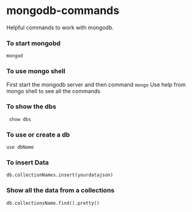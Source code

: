 # mongodb-commands
Helpful commands to work with mongodb.

### To start mongobd
``` mongod ```

### To use mongo shell
First start the mongodb server and then command 
``` mongo ```
Use help from mongo shell to see all the commands 

### To show the dbs
``` show dbs```

### To use or create a db
``` use dbName ```

### To insert Data
``` db.collectionNames.insert(yourdatajson) ```

### Show all the data from a collections 
``` db.collectionsName.find().pretty() ```